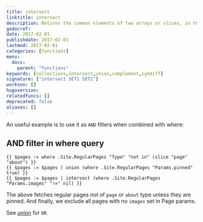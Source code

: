 ```yaml
---
title: intersect
linktitle: intersect
description: Returns the common elements of two arrays or slices, in the same order as the first array.
godocref:
date: 2017-02-01
publishdate: 2017-02-01
lastmod: 2017-02-01
categories: [functions]
menu:
  docs:
    parent: "functions"
keywords: [collections,intersect,union,complement,symdiff]
signature: ["intersect SET1 SET2"]
workson: []
hugoversion:
relatedfuncs: []
deprecated: false
aliases: []
---
```

An useful example is to use it as `AND` filters when combined with where:

## AND filter in where query

```
{{ $pages := where .Site.RegularPages "Type" "not in" (slice "page" "about") }}
{{ $pages := $pages | union (where .Site.RegularPages "Params.pinned" true) }}
{{ $pages := $pages | intersect (where .Site.RegularPages "Params.images" "!=" nil) }}
```

The above fetches regular pages not of `page` or `about` type unless they are pinned. And finally, we exclude all pages with no `images` set in Page params.

See [union](/functions/union) for `OR`.


[partials]: /templates/partials/
[single]: /templates/single-page-templates/
